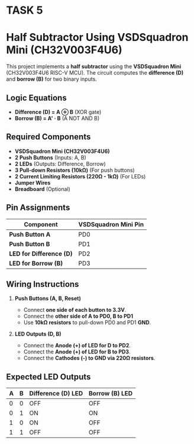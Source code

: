 # TASK 5
# Half Subtractor Using VSDSquadron Mini (CH32V003F4U6)

This project implements a **half subtractor** using the **VSDSquadron Mini** (CH32V003F4U6 RISC-V MCU). The circuit computes the **difference (D)** and **borrow (B)** for two binary inputs.

## **Logic Equations**

- **Difference (D) = A ⊕ B** (XOR gate)
- **Borrow (B) = A' · B** (A NOT AND B)

## **Required Components**

- **VSDSquadron Mini (CH32V003F4U6)**
- **2 Push Buttons** (Inputs: A, B)
- **2 LEDs** (Outputs: Difference, Borrow)
- **3 Pull-down Resistors (10kΩ)** (For push buttons)
- **2 Current Limiting Resistors (220Ω - 1kΩ)** (For LEDs)
- **Jumper Wires**
- **Breadboard** (Optional)

## **Pin Assignments**

| **Component**              | **VSDSquadron Mini Pin** |
| -------------------------- | ------------------------ |
| **Push Button A**          | PD0                      |
| **Push Button B**          | PD1                      |
| **LED for Difference (D)** | PD2                      |
| **LED for Borrow (B)**     | PD3                      |

## **Wiring Instructions**

1. **Push Buttons (A, B, Reset)**

   - Connect **one side of each button to 3.3V**.
   - Connect the **other side of A to PD0, B to PD1**
   - Use **10kΩ resistors** to pull-down PD0 and PD1 **GND**.

2. **LED Outputs (D, B)**

   - Connect the **Anode (+) of LED for D to PD2**.
   - Connect the **Anode (+) of LED for B to PD3**.
   - Connect the **Cathodes (-) to GND via 220Ω resistors**.
     

## **Expected LED Outputs**

| **A**             | **B**   | **Difference (D) LED** | **Borrow (B) LED** |
| ----------------- | ------- | ---------------------- | ------------------ |
| 0                 | 0       | OFF                    | OFF                |
| 0                 | 1       | ON                     | ON                 |
| 1                 | 0       | ON                     | OFF                |
| 1                 | 1       | OFF                    | OFF                |

